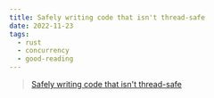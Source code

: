 ```yaml
---
title: Safely writing code that isn't thread-safe
date: 2022-11-23
tags:
  - rust
  - concurrency
  - good-reading
---
```


> [Safely writing code that isn't thread-safe](https://cliffle.com/blog/not-thread-safe/)
